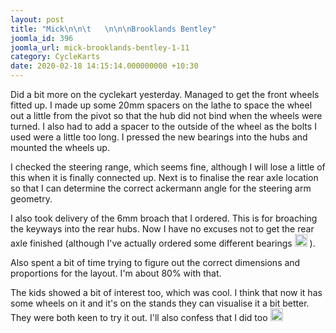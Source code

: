 ```yaml
---
layout: post
title: "Mick\n\n\t   \n\n\nBrooklands Bentley"
joomla_id: 396
joomla_url: mick-brooklands-bentley-1-11
category: CycleKarts
date: 2020-02-18 14:15:14.000000000 +10:30
---
```

<div class="es-stream-content  es-story--bg-0">Did a bit more on the cyclekart yesterday. Managed to get the front wheels fitted up. I made up some 20mm spacers on the lathe to space the wheel out a little from the pivot so that the hub did not bind when the wheels were turned. I also had to add a spacer to the outside of the wheel as the bolts I used were a little too long. I pressed the new bearings into the hubs and mounted the wheels up.<p>I checked the steering range, which seems fine, although I will lose a little of this when it is finally connected up. Next is to finalise the rear axle location so that I can determine the correct ackermann angle for the steering arm geometry.</p><p>I also took delivery of the 6mm broach that I ordered. This is for broaching the keyways into the rear hubs. Now I have no excuses not to get the rear axle finished (although I've actually ordered some different bearings <img class="emoji" src="https://cyclekarts.com.au/media/com_easysocial/images/icons/emoji/happy.png" width="20" height="20" alt="image" /> ).</p><p>Also spent a bit of time trying to figure out the correct dimensions and proportions for the layout. I'm about 80% with that. </p><p>The kids showed a bit of interest too, which was cool. I think that now it has some wheels on it and it's on the stands they can visualise it a bit better. They were both keen to try it out. I'll also confess that I did too <img class="emoji" src="https://cyclekarts.com.au/media/com_easysocial/images/icons/emoji/blush.png" width="20" height="20" alt="image" /></p></div>
